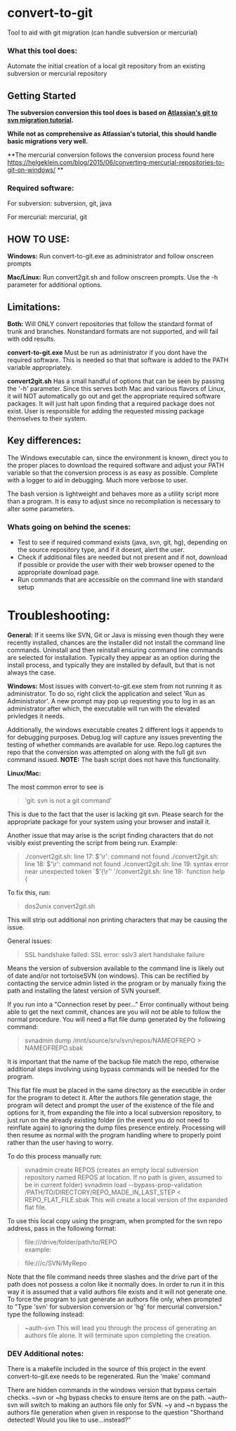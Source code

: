 # convert-to-git
Tool to aid with git migration (can handle subversion or mercurial)


### What this tool does:
Automate the initial creation of a local git repository from an existing subversion or mercurial repository


## Getting Started
 
**The subversion conversion this tool does is based on [Atlassian's git to svn migration tutorial](https://www.atlassian.com/git/tutorials/migrating-overview).**
  
**While not as comprehensive as Atlassian's tutorial, this should handle basic migrations very well.**

**The mercurial conversion follows the conversion process found here https://helgeklein.com/blog/2015/06/converting-mercurial-repositories-to-git-on-windows/ **
  
### Required software:
For subversion:
subversion, git, java

For mercurial:
mercurial, git


## HOW TO USE:

**Windows:** Run convert-to-git.exe as administrator and follow onscreen prompts

**Mac/Linux:** Run convert2git.sh and follow onscreen prompts. Use the -h parameter for additional options.



## Limitations:

**Both:** Will ONLY convert repositories that follow the standard format of trunk and branches. Nonstandard formats are not supported, and will fail with odd results.

**convert-to-git.exe** Must be run as administrator if you dont have the required software. This is needed so that that software is added to the PATH variable appropriately.

**convert2git.sh**  Has a small handful of options that can be seen by passing the '-h' parameter. Since this serves both Mac and various flavors of Linux, it will NOT automatically go out and get the appropriate required software packages. It will just halt upon finding that a required package does not exist. User is responsible for adding the requested missing package themselves to their system.


## Key differences:

The Windows executable can, since the environment is known, direct you to the proper places to download the required software and adjust your PATH variable so that the conversion process is as easy as possible. Complete with a logger to aid in debugging. Much more verbose to user.

The bash version is lightweight and behaves more as a utility script more than a program. It is easy to adjust since no recompliation is necessary to alter some parameters.


### Whats going on behind the scenes:

* Test to see if required command exists (java, svn, git, hg), depending on the source repository type, and if it doesnt, alert the user.
* Check if additional files are needed but not present and if not, download if possible or provide the user with their web browser opened to the appropriate download page.
* Run commands that are accessible on the command line with standard setup
 

# Troubleshooting:

**General:**
If it seems like SVN, Git or Java is missing even though they were recently installed, chances are the installer did not install the command line commands. Uninstall and then reinstall ensuring command line commands are selected for installation. Typically they appear as an option during the install process, and typically they are installed by default, but that is not always the case.

**Windows:**
Most issues with convert-to-git.exe stem from not running it as administrator. To do so, right click the application and select 'Run as Administrator'. A new prompt may pop up requesting you to log in as an administrator after which, the executable will run with the elevated privledges it needs.

Additionally, the windows executable creates 2 different logs it appends to for debugging purposes. Debug.log will capture any issues preventing the testing of whether commands are available for use. Repo.log captures the repo that the conversion was attempted on along with the full git svn command issued. **NOTE:** The bash script does not have this functionality.

**Linux/Mac:**

The most common error to see is 
> 'git: svn is not a git command'

This is due to the fact that the user is lacking git svn. Please search for the appropriate package for your system using your browser and install it. 

Another issue that may arise is the script finding characters that do not visibly exist preventing the script from being run. Example:
> ./convert2git.sh: line 17: $'\r': command not found
> ./convert2git.sh: line 18: $'\r': command not found
> ./convert2git.sh: line 19: syntax error near unexpected token `$'{\r''
> '/convert2git.sh: line 19: `function help {

To fix this, run: 
>dos2unix convert2git.sh

This will strip out additional non printing characters that may be causing the issue.

General issues:
>SSL handshake failed: SSL error: sslv3 alert handshake failure 

Means the version of subversion available to the command line is likely out of date and/or not tortoiseSVN (on windows). This can be rectified by contacting the service admin listed in the program or by manually fixing the path and installing the latest version of SVN yourself. 


If you run into a "Connection reset by peer..."  Error continually without being able to get the next commit, chances are you will not be able to follow the normal procedure. You will need a flat file dump generated by the following command:

>svnadmin dump /mnt/source/srv/svn/repos/NAMEOFREPO > NAMEOFREPO.sbak

It is important that the name of the backup file match the repo, otherwise additional steps involving using bypass commands will be needed for the program.

This flat file must be placed in the same directory as the executible in order for the program to detect it. After the authors file generation stage, the program will detect and prompt the user of the existence of the file and options for it, from expanding the file into a local subversion repository, to just run on the already existing folder (in the event you do not need to reinflate again) to ignoring the dump files presence entirely. Processing will then resume as normal with the program handling where to properly point rather than the user having to worry. 

To do this process manually run:

>svnadmin create REPOS (creates an empty local subversion repository named REPOS at location. If no path is given, assumed to be in current folder)
>svnadmin load --bypass-prop-validation /PATH/TO/DIRECTORY/REPO_MADE_IN_LAST_STEP < REPO_FLAT_FILE.sbak
This will create a local version of the expanded flat file.

To use this local copy using the program, when prompted for the svn repo address, pass in the following format:

>file:///drive/folder/path/to/REPO  
example:

>file:///c/SVN/MyRepo

Note that the file command needs three slashes and the drive part of the path does not possess a colon like it normally does. In order to run it in this way it is assumed that a valid authors file exists and it will not generate one. To force the program to just generate an authors file only, when prompted to "Type 'svn' for subversion conversion or 'hg' for mercurial conversion." type the following instead:

>~auth-svn 
This will lead you through the process of generating an authors file alone. It will terminate upon completing the creation.


### DEV Additional notes:

There is a makefile included in the source of this project in the event convert-to-git.exe needs to be regenerated. Run the 'make' command 

There are hidden commands in the windows version that bypass certain checks. ~svn or ~hg bypass checks to ensure items are on the path. ~auth-svn will switch to making an authors file only for SVN. ~y and ~n bypass the authors file generation when given in response to the question "Shorthand detected! Would you like to use...instead?"
